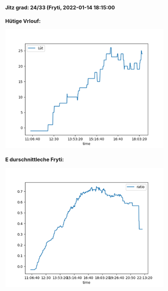 ### Jitz grad: 24/33 (Fryti, 2022-01-14 18:15:00

### Hütige Vrlouf:
![Graph](Today.png)

### E durschnittleche Fryti:
![Graph](Fryti.png)